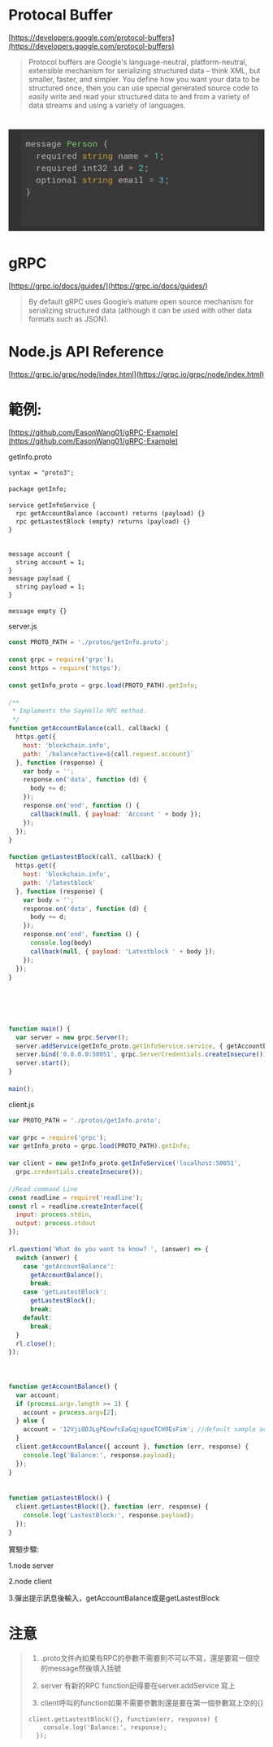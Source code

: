 # Protocal Buffer

[https://developers.google.com/protocol-buffers](https://developers.google.com/protocol-buffers)

> Protocol buffers are Google's language-neutral, platform-neutral, extensible mechanism for serializing structured data – think XML, but smaller, faster, and simpler. You define how you want your data to be structured once, then you can use special generated source code to easily write and read your structured data to and from a variety of data streams and using a variety of languages.

# ![](/assets/5455.png)

# 

# gRPC

[https://grpc.io/docs/guides/](https://grpc.io/docs/guides/)

> By default gRPC uses Google’s mature open source mechanism for serializing structured data \(although it can be used with other data formats such as JSON\).

# Node.js API Reference

[https://grpc.io/grpc/node/index.html](https://grpc.io/grpc/node/index.html)

# 範例:

[https://github.com/EasonWang01/gRPC-Example](https://github.com/EasonWang01/gRPC-Example)

getInfo.proto

```
syntax = "proto3";

package getInfo;

service getInfoService {
  rpc getAccountBalance (account) returns (payload) {}
  rpc getLastestBlock (empty) returns (payload) {}
}


message account {
  string account = 1;
}
message payload {
  string payload = 1;
}

message empty {}
```

server.js

```js
const PROTO_PATH = './protos/getInfo.proto';

const grpc = require('grpc');
const https = require('https');

const getInfo_proto = grpc.load(PROTO_PATH).getInfo;

/**
 * Implements the SayHello RPC method.
 */
function getAccountBalance(call, callback) {
  https.get({
    host: 'blockchain.info',
    path: `/balance?active=${call.request.account}`
  }, function (response) {
    var body = '';
    response.on('data', function (d) {
      body += d;
    });
    response.on('end', function () {
      callback(null, { payload: 'Account ' + body });
    });
  });
}

function getLastestBlock(call, callback) {
  https.get({
    host: 'blockchain.info',
    path: '/latestblock'
  }, function (response) {
    var body = '';
    response.on('data', function (d) {
      body += d;
    });
    response.on('end', function () {
      console.log(body)
      callback(null, { payload: 'Latestblock ' + body });
    });
  });
}





function main() {
  var server = new grpc.Server();
  server.addService(getInfo_proto.getInfoService.service, { getAccountBalance, getLastestBlock });
  server.bind('0.0.0.0:50051', grpc.ServerCredentials.createInsecure());
  server.start();
}

main();
```

client.js

```js
var PROTO_PATH = './protos/getInfo.proto';

var grpc = require('grpc');
var getInfo_proto = grpc.load(PROTO_PATH).getInfo;

var client = new getInfo_proto.getInfoService('localhost:50051',
  grpc.credentials.createInsecure());

//Read command Line  
const readline = require('readline');
const rl = readline.createInterface({
  input: process.stdin,
  output: process.stdout
});

rl.question('What do you want to know? ', (answer) => {
  switch (answer) {
    case 'getAccountBalance':
      getAccountBalance();
      break;
    case 'getLastestBlock':
      getLastestBlock();
      break;
    default:
      break;
  }
  rl.close();
});



function getAccountBalance() {
  var account;
  if (process.argv.length >= 3) {
    account = process.argv[2];
  } else {
    account = '12Vji8DJLgPEowfcEaGqjopueTCH9EsFim'; //default sample account
  }
  client.getAccountBalance({ account }, function (err, response) {
    console.log('Balance:', response.payload);
  });
}


function getLastestBlock() {
  client.getLastestBlock({}, function (err, response) {
    console.log('LastestBlock:', response.payload);
  });
}
```

實驗步驟:

1.node server

2.node client

3.彈出提示訊息後輸入，getAccountBalance或是getLastestBlock

# 

# 注意

> 1. .proto文件內如果有RPC的參數不需要則不可以不寫，還是要寫一個空的message然後填入括號
>
> 2. server 有新的RPC function記得要在server.addService 寫上
>
> 3. client呼叫的function如果不需要參數則還是要在第一個參數寫上空的{}
>
> ```
> client.getLastestBlock({}, function(err, response) {
>     console.log('Balance:', response);
>   });
> ```



